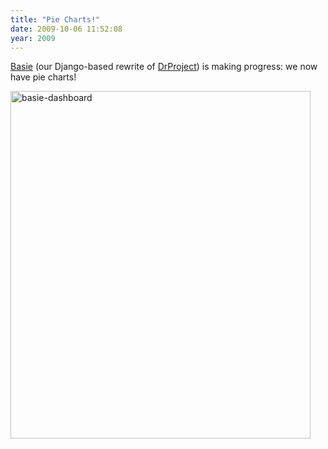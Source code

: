 ```yaml
---
title: "Pie Charts!"
date: 2009-10-06 11:52:08
year: 2009
---
```

<a href="http://basieproject.org">Basie</a> (our Django-based rewrite of <a href="http://www.drproject.org">DrProject</a>) is making progress: we now have pie charts!

<img title="basie-dashboard" src="{{'/files/2009/10/basie-dashboard.png' | relative_url}}" alt="basie-dashboard" width="480" height="556" />
